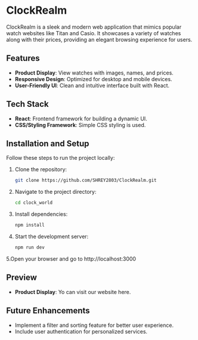 # ClockRealm  

ClockRealm is a sleek and modern web application that mimics popular watch websites like Titan and Casio. It showcases a variety of watches along with their prices, providing an elegant browsing experience for users.  

## Features  
- **Product Display**: View watches with images, names, and prices.  
- **Responsive Design**: Optimized for desktop and mobile devices.  
- **User-Friendly UI**: Clean and intuitive interface built with React.  

## Tech Stack  
- **React**: Frontend framework for building a dynamic UI.  
- **CSS/Styling Framework**: Simple CSS styling is used.  


## Installation and Setup  
Follow these steps to run the project locally:  

1. Clone the repository:  
   ```bash  
   git clone https://github.com/SHREY2803/ClockRealm.git 
   ```
2. Navigate to the project directory:
    ```bash
    cd clock_world
3. Install dependencies:
    ```bash
    npm install  
4. Start the development server:
    ```bash
    npm run dev
5.Open your browser and go to http://localhost:3000

## Preview 
- **Product Display**: Yo can visit our website here.

## Future Enhancements
- Implement a filter and sorting feature for better user experience.
- Include user authentication for personalized services.
 

